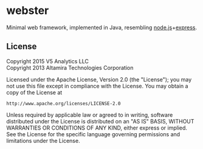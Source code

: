 webster
======

Minimal web framework, implemented in Java, resembling [node.js](https://github.com/joyent/node)+[express](https://github.com/visionmedia/express).

License
-------
Copyright 2015 V5 Analytics LLC<br>
Copyright 2013 Altamira Technologies Corporation

Licensed under the Apache License, Version 2.0 (the "License");
you may not use this file except in compliance with the License.
You may obtain a copy of the License at

    http://www.apache.org/licenses/LICENSE-2.0

Unless required by applicable law or agreed to in writing, software
distributed under the License is distributed on an "AS IS" BASIS,
WITHOUT WARRANTIES OR CONDITIONS OF ANY KIND, either express or implied.
See the License for the specific language governing permissions and
limitations under the License.
